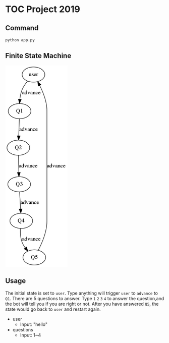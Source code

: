 # TOC Project 2019

## Command
```sh
python app.py
```

## Finite State Machine
![fsm](./img/file.png)

## Usage
The initial state is set to `user`.
Type anything will trigger  `user` to `advance` to `Q1`.
There are 5 questions to answer.
Type `1` `2` `3` `4` to answer the question,and the bot will tell you if you are right or not.
After you have answered `Q5`, the state would go back to `user` and restart again.

* user
	* Input: "hello"
* questions
	* Input: 1~4
